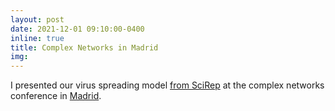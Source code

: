 ```yaml
---
layout: post
date: 2021-12-01 09:10:00-0400
inline: true
title: Complex Networks in Madrid
img:
---
```


I presented our virus spreading model [from SciRep](https://www.nature.com/articles/s41598-021-86704-2) at the complex networks conference in [Madrid](https://complexnetworks.org/).
